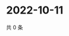 # 2022-10-11

共 0 条

<!-- BEGIN WEIBO -->
<!-- 最后更新时间 Tue Oct 11 2022 21:55:18 GMT+0800 (China Standard Time) -->

<!-- END WEIBO -->
